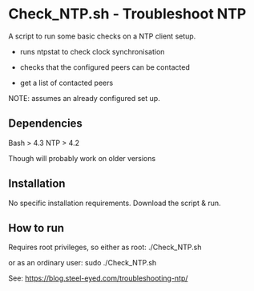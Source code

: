 # Check_NTP.sh - Troubleshoot NTP

A script to run some basic checks on a NTP client setup.

* runs ntpstat to check clock synchronisation

* checks that the configured peers can be contacted

* get a list of contacted peers

NOTE: assumes an already configured set up.

## Dependencies

Bash > 4.3
NTP > 4.2

Though will probably work on older versions

## Installation

No specific installation requirements. Download the script & run.

## How to run

Requires root privileges, so either as root:
	./Check_NTP.sh

or as an ordinary user:
	sudo ./Check_NTP.sh

See: https://blog.steel-eyed.com/troubleshooting-ntp/
